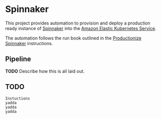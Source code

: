 # Spinnaker

This project provides automation to provision and deploy a production ready instance of [Spinnaker](https://spinnaker.io/) into the [Amazon Elastic Kubernetes Service](https://aws.amazon.com/eks/).

The automation follows the run book outlined in the [Productionize Spinnaker](https://spinnaker.io/setup/productionize/) instructions.

## Pipeline

**TODO** Describe how this is all laid out.

## TODO
```
Instuctions
yadda
yadda
yadda
```

